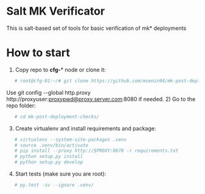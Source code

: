 Salt MK Verificator
========================

This is salt-based set of tools for basic verification of mk* deployments 

How to start
=======================

1) Copy repo to **cfg-*** node or clone it:
```bash 
   # root@cfg-01:~/# git clone https://github.com/msenin94/mk-post-deployment-checks 
```
Use git config --global http.proxy http://proxyuser:proxypwd@proxy.server.com:8080
if needed.
2) Go to the repo folder:
```bash
   # cd mk-post-deployment-checks/
```
3) Create virtualenv and install requirements and package:
```bash
   # virtualenv --system-site-packages .venv
   # source .venv/bin/activate
   # pip install --proxy http://$PROXY:8678 -r requirements.txt
   # python setup.py install
   # python setup.py develop
```
4) Start tests (make sure you are root):
```bash 
   # py.test -sv --ignore .venv/
```

